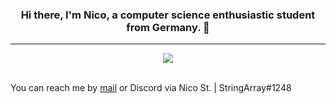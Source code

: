 <div align=center>
  <h3>Hi there, I'm Nico, a computer science enthusiastic student from Germany. 👋</h3>
</div>
  
<hr>

<div align=center>
  <img src="https://github-readme-stats.vercel.app/api?username=NicoStraube&count_private=true&show_icons=true&theme=radical"/>
</div>

<br>

<div>
  <p>You can reach me by <a href="mailto://contact@nicostraube.de">mail</a> or Discord via Nico St. | StringArray#1248</p>
</div>
